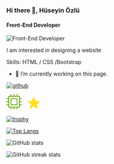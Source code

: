 ### Hi there 👋, Hüseyin Özlü
#### Front-End Developer
![Front-End Developer](https://arturssmirnovs.github.io/github-profile-readme-generator/images/banner.png)

I am interested in designing a website

Skills: HTML / CSS /Bootstrap

- 🔭 I’m currently working on this page. 


[<img src='https://cdn.jsdelivr.net/npm/simple-icons@3.0.1/icons/github.svg' alt='github' height='40'>](https://github.com/Huseyinozluu)  

<a href='https://docs.github.com/en/developers'><img src='https://raw.githubusercontent.com/acervenky/animated-github-badges/master/assets/devbadge.gif' width='40' height='40'></a> <a href='https://stars.github.com/'><img src='https://raw.githubusercontent.com/acervenky/animated-github-badges/master/assets/starbadge.gif' width='35' height='35'></a> 

[![trophy](https://github-profile-trophy.vercel.app/?username=Huseyinozluu)](https://github.com/ryo-ma/github-profile-trophy)

[![Top Langs](https://github-readme-stats.vercel.app/api/top-langs/?username=Huseyinozluu)](https://github.com/anuraghazra/github-readme-stats)

![GitHub stats](https://github-readme-stats.vercel.app/api?username=Huseyinozluu&show_icons=true)  

![GitHub streak stats](https://streak-stats.demolab.com/?user=Huseyinozluu)  


